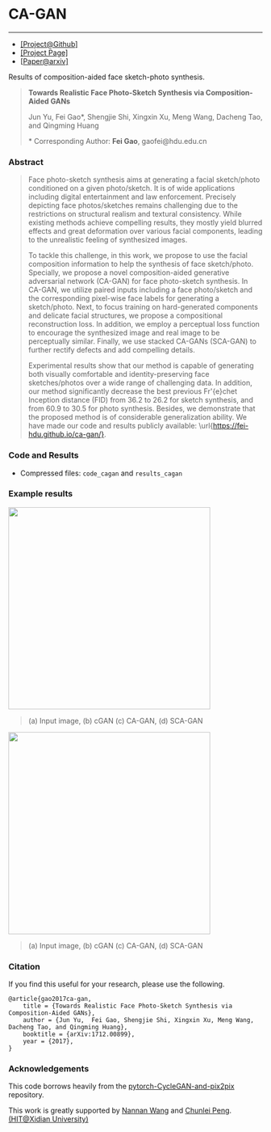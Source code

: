 # CA-GAN

------

- [[Project@Github]](https://github.com/fei-hdu/ca-gan/) 
- [[Project Page]](https://fei-hdu.github.io/ca-gan/)
- [[Paper@arxiv\]](https://arxiv.org/abs/1712.00899)

Results of composition-aided face sketch-photo synthesis.

> **Towards Realistic Face Photo-Sketch Synthesis via Composition-Aided GANs**
>
> Jun Yu,  Fei Gao*, Shengjie Shi, Xingxin Xu, Meng Wang, Dacheng Tao, and Qingming Huang
>
> \* Corresponding Author: **Fei Gao**, gaofei\@hdu.edu.cn

### Abstract

> Face photo-sketch synthesis aims at generating a facial sketch/photo conditioned on a given photo/sketch. It is of wide applications including digital entertainment and law enforcement. Precisely depicting face photos/sketches remains challenging due to the restrictions on structural realism and textural consistency. While existing methods achieve compelling results, they mostly yield blurred effects and great deformation over various facial components, leading to the unrealistic feeling of synthesized images. 
>
> To tackle this challenge, in this work, we propose to use the facial composition information to help the synthesis of face sketch/photo. Specially, we propose a novel composition-aided generative adversarial network (CA-GAN) for face photo-sketch synthesis. In CA-GAN, we utilize paired inputs including a face photo/sketch and the corresponding pixel-wise face labels for generating a sketch/photo. Next, to focus training on hard-generated components and delicate facial structures, we propose a compositional reconstruction loss. In addition, we employ a perceptual loss function to encourage the synthesized image and real image to be perceptually similar. Finally, we use stacked CA-GANs (SCA-GAN) to further rectify defects and add compelling details. 
>
> Experimental results show that our method is capable of generating both visually comfortable and identity-preserving face sketches/photos over a wide range of challenging data. In addition, our method significantly decrease the best previous Fr\'{e}chet Inception distance (FID) from 36.2 to 26.2 for sketch synthesis, and from 60.9 to 30.5 for photo synthesis. Besides, we demonstrate that the proposed method is of considerable generalization ability. We have made our code and results publicly available: \url{https://fei-hdu.github.io/ca-gan/}.

### Code and Results

- Compressed files: `code_cagan` and `results_cagan`

### Example results

<img src="https://github.com/fei-hdu/ca-gan/blob/master/Examples/fig_celeb_photo.jpg" width = "400" div align=center/>

> (a) Input image, (b) cGAN (c)  CA-GAN, (d) SCA-GAN



<img src="https://github.com/fei-hdu/ca-gan/blob/master/Examples/fig_celeb_sketch.jpg" width = "400" div align=center/>

> (a) Input image, (b) cGAN (c)  CA-GAN, (d) SCA-GAN



### Citation

If you find this useful for your research, please use the following.

```
@article{gao2017ca-gan,
	title = {Towards Realistic Face Photo-Sketch Synthesis via Composition-Aided GANs},
	author = {Jun Yu,  Fei Gao, Shengjie Shi, Xingxin Xu, Meng Wang, Dacheng Tao, and Qingming Huang},
	booktitle = {arXiv:1712.00899},
	year = {2017},
}
```

### Acknowledgements

This code borrows heavily from the [pytorch-CycleGAN-and-pix2pix](https://github.com/junyanz/pytorch-CycleGAN-and-pix2pix) repository.

This work is greatly supported by [Nannan Wang](http://www.ihitworld.com/) and [Chunlei Peng](http://chunleipeng.com/). [ (HIT@Xidian University)](http://www.ihitworld.com/)
